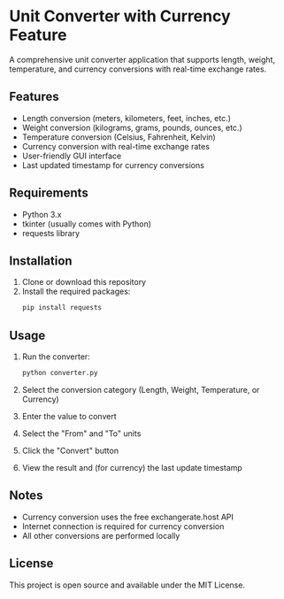 # Unit Converter with Currency Feature

A comprehensive unit converter application that supports length, weight, temperature, and currency conversions with real-time exchange rates.

## Features

- Length conversion (meters, kilometers, feet, inches, etc.)
- Weight conversion (kilograms, grams, pounds, ounces, etc.)
- Temperature conversion (Celsius, Fahrenheit, Kelvin)
- Currency conversion with real-time exchange rates
- User-friendly GUI interface
- Last updated timestamp for currency conversions

## Requirements

- Python 3.x
- tkinter (usually comes with Python)
- requests library

## Installation

1. Clone or download this repository
2. Install the required packages:
   ```bash
   pip install requests
   ```

## Usage

1. Run the converter:
   ```bash
   python converter.py
   ```

2. Select the conversion category (Length, Weight, Temperature, or Currency)
3. Enter the value to convert
4. Select the "From" and "To" units
5. Click the "Convert" button
6. View the result and (for currency) the last update timestamp

## Notes

- Currency conversion uses the free exchangerate.host API
- Internet connection is required for currency conversion
- All other conversions are performed locally

## License

This project is open source and available under the MIT License. 
